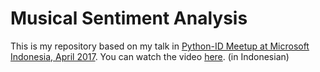 # Musical Sentiment Analysis

This is my repository based on my talk in [Python-ID Meetup at Microsoft Indonesia, April 2017](https://www.meetup.com/Python-ID/events/238380827/). You can watch the video [here](https://www.facebook.com/IDPython/videos/1394548070584544/). (in Indonesian)